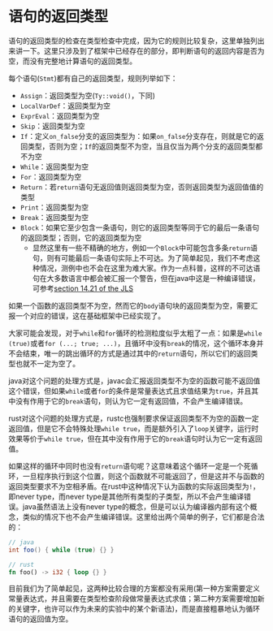 # 语句的返回类型

语句的返回类型的检查在类型检查中完成，因为它的规则比较复杂，这里单独列出来讲一下。这里只涉及到了框架中已经存在的部分，即判断语句的返回内容是否为空，而没有完整地计算语句的返回类型。

每个语句(`Stmt`)都有自己的返回类型，规则列举如下：
- `Assign`：返回类型为空(`Ty::void()`，下同)
- `LocalVarDef`：返回类型为空
- `ExprEval`：返回类型为空
- `Skip`：返回类型为空
- `If`：定义`on_false`分支的返回类型为：如果`on_false`分支存在，则就是它的返回类型，否则为空；`If`的返回类型不为空，当且仅当为两个分支的返回类型都不为空
- `While`：返回类型为空
- `For`：返回类型为空
- `Return`：若`return`语句无返回值则返回类型为空，否则返回类型为返回值值的类型
- `Print`：返回类型为空
- `Break`：返回类型为空
- `Block`：如果它至少包含一条语句，则它的返回类型等同于它的最后一条语句的返回类型；否则，它的返回类型为空
  - 显然这里有一些不精确的地方，例如一个`Block`中可能包含多条`return`语句，则有可能最后一条语句实际上不可达。为了简单起见，我们不考虑这种情况，测例中也不会在这里为难大家。作为一点科普，这样的不可达语句在大多数语言中都会被汇报一个警告，但在java中这是一种编译错误，可参考[section 14.21 of the JLS](https://docs.oracle.com/javase/specs/jls/se7/html/jls-14.html#jls-14.21)

如果一个函数的返回类型不为空，然而它的`body`语句块的返回类型为空，需要汇报一个对应的错误，这在基础框架中已经实现了。

大家可能会发现，对于`while`和`for`循环的检测粒度似乎太粗了一点：如果是`while (true)`或者`for (...; true; ...)`，且循环中没有`break`的情况，这个循环本身并不会结束，唯一的跳出循环的方式是通过其中的`return`语句，所以它们的返回类型也就不一定为空了。

java对这个问题的处理方式是，javac会汇报返回类型不为空的函数可能不返回值这个错误，但如果`while`或者`for`的条件是常量表达式且求值结果为`true`，并且其中没有作用于它的`break`语句，则认为它一定有返回值，不会产生编译错误。

rust对这个问题的处理方式是，rustc也强制要求保证返回类型不为空的函数一定返回值，但是它不会特殊处理`while true`，而是额外引入了`loop`关键字，运行时效果等价于`while true`，但在其中没有作用于它的`break`语句时认为它一定有返回值。

如果这样的循环中同时也没有`return`语句呢？这意味着这个循环一定是一个死循环，一旦程序执行到这个位置，则这个函数就不可能返回了，但是这并不与函数的返回类型要求不为空相矛盾。在rust中这种情况下认为函数的实际返回类型为`!`，即never type，而never type是其他所有类型的子类型，所以不会产生编译错误。java虽然语法上没有never type的概念，但是可以认为编译器内部有这个概念，类似的情况下也不会产生编译错误。这里给出两个简单的例子，它们都是合法的：

```java
// java
int foo() { while (true) {} }
```

```rust
// rust
fn foo() -> i32 { loop {} }
```

目前我们为了简单起见，这两种比较合理的方案都没有采用(第一种方案需要定义常量表达式，并且需要在类型检查阶段做常量表达式求值；第二种方案需要增加新的关键字，也许可以作为未来的实验中的某个新语法)，而是直接粗暴地认为循环语句的返回值为空。